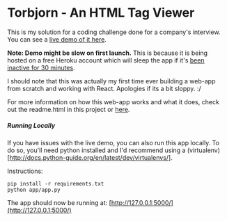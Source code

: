 # Torbjorn - An HTML Tag Viewer
This is my solution for a coding challenge done for a company's interview.  You can see a [live demo of it here](https://torbjorn.herokuapp.com/).

**Note: Demo might be slow on first launch.**
This is because it is being hosted on a free Heroku account which will sleep the app if it's [been inactive for 30 minutes](https://devcenter.heroku.com/articles/free-dyno-hours).


I should note that this was actually my first time ever building a web-app from scratch and working with React.  Apologies if its a bit sloppy. :/

For more information on how this web-app works and what it does, check out the readme.html in this project or [here](https://torbjorn.herokuapp.com/readme/).

##### Running Locally
If you have issues with the live demo, you can also run this app locally.  To do so, you'll need python installed and I'd recommend using a (virtualenv)[http://docs.python-guide.org/en/latest/dev/virtualenvs/].

Instructions:
```
pip install -r requirements.txt
python app/app.py
```

The app should now be running at: [http://127.0.0.1:5000/](http://127.0.0.1:5000/)
